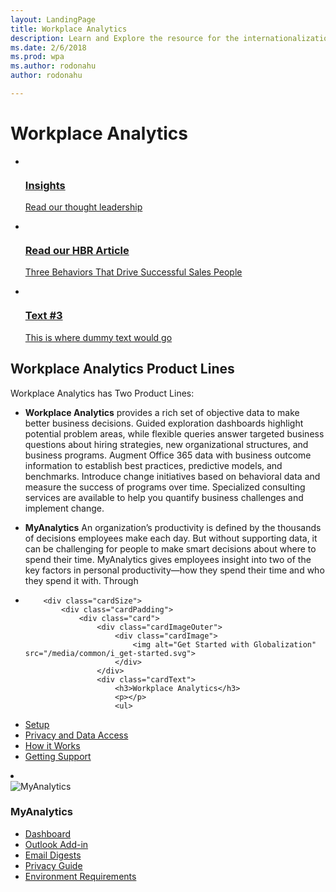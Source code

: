 ```yaml
---
layout: LandingPage
title: Workplace Analytics
description: Learn and Explore the resource for the internationalization (globalization + localizability + localization) related topics.
ms.date: 2/6/2018
ms.prod: wpa
ms.author: rodonahu
author: rodonahu

---
```

# Workplace Analytics

<ul class="panelContent cardsY">
    <li>
        <a href="http://insights.office.com">
        <div class="cardSize">
            <div class="cardPadding">
                <div class="card">
                    <div class="cardImageOuter">
                        <div class="cardImage">
                            <img src="/media/common/i_progressive.svg" alt="" />
                        </div>
                    </div>
                    <div class="cardText">
                        <h3>Insights</h3>
                        <p>Read our thought leadership</p>
                    </div>
                </div>
            </div>
        </div>
        </a>
    </li>
    <li>
        <a href="https://query.prod.cms.rt.microsoft.com/cms/api/am/binary/RWaEMx">
        <div class="cardSize">
            <div class="cardPadding">
                <div class="card">
                    <div class="cardImageOuter">
                        <div class="cardImage">
                            <img src="/media/common/i_library.svg" alt="" />
                        </div>
                    </div>
                    <div class="cardText">
                        <h3>Read our HBR Article</h3>
                        <p>Three Behaviors That Drive Successful Sales People </p>
                    </div>
                </div>
            </div>
        </div>
        </a>
    </li>
    <li>
        <a href="/globalization/downloads">
        <div class="cardSize">
            <div class="cardPadding">
                <div class="card">
                    <div class="cardImageOuter">
                        <div class="cardImage">
                            <img src="/media/common/i_download-install.svg" alt="" />
                        </div>
                    </div>
                    <div class="cardText">
                        <h3>Text #3</h3>
                        <p>This is where dummy text would go</p>
                    </div>
                </div>
            </div>
        </div>
        </a>
    </li>
</ul>

## Workplace Analytics Product Lines

Workplace Analytics has Two Product Lines:


- **Workplace Analytics**  provides a rich set of objective data to make better business decisions. Guided exploration dashboards highlight potential problem areas, while flexible queries answer targeted business questions about hiring strategies, new organizational structures, and business programs. Augment Office 365 data with business outcome information to establish best practices, predictive models, and benchmarks. Introduce change initiatives based on behavioral data and measure the success of programs over time. Specialized consulting services are available to help you quantify business challenges and implement change.

- **MyAnalytics** An organization’s productivity is defined  by the thousands of decisions employees make each day. But without supporting data, it can be challenging for people to make smart decisions about where to  spend their time. MyAnalytics gives employees insight into two of the key factors in personal productivity—how they spend their time and who they spend it with.
Through

<ul class="panelContent cardsA cols cols4">
    <li>

        <div class="cardSize">
            <div class="cardPadding">
                <div class="card">
                    <div class="cardImageOuter">
                        <div class="cardImage">
                            <img alt="Get Started with Globalization" src="/media/common/i_get-started.svg">
                        </div>
                    </div>
                    <div class="cardText">
                        <h3>Workplace Analytics</h3>
                        <p></p>
                        <ul>
<a href="~/setup/set-up-workplace-analytics.md">                          <li>Setup</li></a>
<a href="~/overview/privacy-and-data-access.md">                                 <li>Privacy and Data Access</li></a>
<a href="~/overview/Architecture.md">                                 <li>How it Works</li></a>
<a href="~/overview/getting-support.md">                                 <li>Getting Support</li></a>
                        </ul>
                    </div>
                </div>
            </div>
        </div>
    </li>
    <li>
        <div class="cardSize">
            <div class="cardPadding">
                <div class="card">
                    <div class="cardImageOuter">
                        <div class="cardImage">
                            <img alt="MyAnalytics" src="/media/common/i_api-reference.svg">
                        </div>
                    </div>
                    <div class="cardText">
                        <h3>MyAnalytics</h3>
                        <p></p>
                        <ul>
<a href="~/myanalytics/use/dashboard.md">                                 <li>Dashboard</li></a>
<a href="~/myanalytics/use/add-in.md">                                <li>Outlook Add-in</li>
<a href="~/myanalytics/use/email-digests.md">                                <li>Email Digests</li></a>
<a href="~/myanalytics/overview/Privacy-Guide.md">                                <li>Privacy Guide</li></a>
<a href="~/myanalytics/overview/Enviornment-Requirements.md">                                    <li>Environment Requirements</li></a>
                        </ul>
                    </div>
                </div>
            </div>
        </div>
    </li>
</ul>
